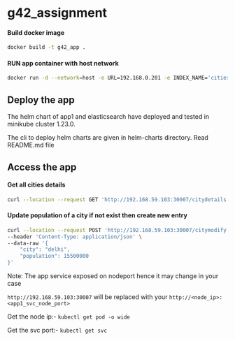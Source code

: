 # g42_assignment

#### Build docker image
```bash
docker build -t g42_app .
```

#### RUN app container with host network
```bash
docker run -d --network=host -e URL=192.168.0.201 -e INDEX_NAME='cities' g42_app
```

## Deploy the app
The helm chart of app1 and elasticsearch have deployed and tested in minikube cluster 1.23.0.

The cli to deploy helm charts are given in helm-charts directory. Read README.md file

## Access the app


#### Get all cities details
```bash
curl --location --request GET 'http://192.168.59.103:30007/citydetails'
```


#### Update population of a city if not exist then create new entry
```bash
curl --location --request POST 'http://192.168.59.103:30007/citymodify' \
--header 'Content-Type: application/json' \
--data-raw '{
    "city": "delhi",
    "population": 15500000
}'
```

Note: The app service exposed on nodeport hence it may change in your case 

`http://192.168.59.103:30007` will be replaced with your `http://<node_ip>:<app1_svc_node_port>`

Get the node ip:- `kubectl get pod -o wide`

Get the svc port:- `kubectl get svc`
